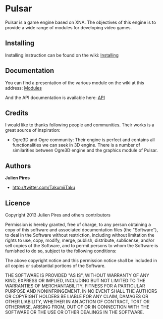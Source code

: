 Pulsar
======

Pulsar is a game engine based on XNA. The objectives of this engine is to provide a wide range of modules 
for developing video games.

Installing
--------

Installing instruction can be found on the wiki: [Installing](https://github.com/TakuProjects/Pulsar/wiki/Installing)

Documentation
--------

You can find a presentation of the various module on the wiki at this address: [Modules](https://github.com/TakuProjects/Pulsar/wiki/Modules-overview)

And the API documentation is available here: [API](https://github.com/TakuProjects/Pulsar/wiki/API)

Credits
--------

I would like to thanks following people and communities. Their works is a great source of inspiration:

- Ogre3D and Ogre community: Their engine is perfect and contains all functionalities we can seek in 3D engine.
There is a number of similarities between Ogre3D engine and the graphics module of Pulsar.

Authors
--------

**Julien Pires**

+ http://twitter.com/TakumiiTaku

Licence
--------
Copyright 2013 Julien Pires and others contributors

Permission is hereby granted, free of charge, to any person obtaining a copy
of this software and associated documentation files (the "Software"), to deal
in the Software without restriction, including without limitation the rights
to use, copy, modify, merge, publish, distribute, sublicense, and/or sell
copies of the Software, and to permit persons to whom the Software is
furnished to do so, subject to the following conditions:

The above copyright notice and this permission notice shall be included in
all copies or substantial portions of the Software.

THE SOFTWARE IS PROVIDED "AS IS", WITHOUT WARRANTY OF ANY KIND, EXPRESS OR
IMPLIED, INCLUDING BUT NOT LIMITED TO THE WARRANTIES OF MERCHANTABILITY,
FITNESS FOR A PARTICULAR PURPOSE AND NONINFRINGEMENT. IN NO EVENT SHALL THE
AUTHORS OR COPYRIGHT HOLDERS BE LIABLE FOR ANY CLAIM, DAMAGES OR OTHER
LIABILITY, WHETHER IN AN ACTION OF CONTRACT, TORT OR OTHERWISE, ARISING FROM,
OUT OF OR IN CONNECTION WITH THE SOFTWARE OR THE USE OR OTHER DEALINGS IN
THE SOFTWARE.
